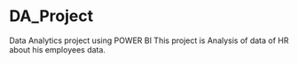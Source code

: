 # DA_Project
Data Analytics project using POWER BI
This project is Analysis of data of HR about his employees data.
